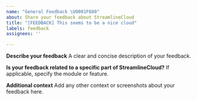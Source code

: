 ```yaml
---
name: "General Feedback \U0001F680"
about: Share your feedback about StreamlineCloud
title: "[FEEDBACK] This seems to be a nice cloud"
labels: feedback
assignees: ''

---
```


**Describe your feedback**
A clear and concise description of your feedback.

**Is your feedback related to a specific part of StreamlineCloud?**
If applicable, specify the module or feature.

**Additional context**
Add any other context or screenshots about your feedback here.
